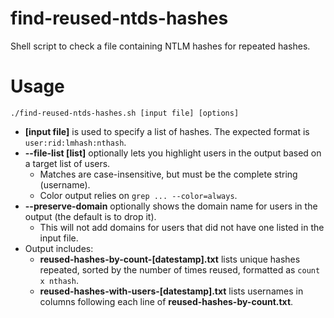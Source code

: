 # find-reused-ntds-hashes
Shell script to check a file containing NTLM hashes for repeated hashes.

# Usage
```
./find-reused-ntds-hashes.sh [input file] [options]
```
 - **[input file]** is used to specify a list of hashes. The expected format is `user:rid:lmhash:nthash`.
 - **--file-list [list]** optionally lets you highlight users in the output based on a target list of users.
   - Matches are case-insensitive, but must be the complete string (username).
   - Color output relies on `grep ... --color=always`.
 - **--preserve-domain** optionally shows the domain name for users in the output (the default is to drop it).
   - This will not add domains for users that did not have one listed in the input file.
 - Output includes:
   - **reused-hashes-by-count-[datestamp].txt** lists unique hashes repeated, sorted by the number of times reused, formatted as `count	x nthash`.
   - **reused-hashes-with-users-[datestamp].txt** lists usernames in columns following each line of **reused-hashes-by-count.txt**.
